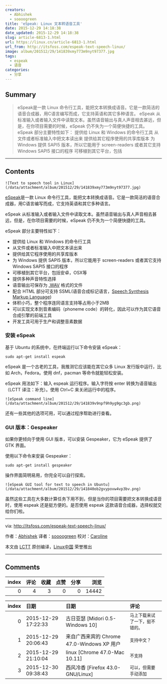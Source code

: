 ```yaml
---
creators:
  - Abhishek
  - soooogreen
title: 'eSpeak: Linux 文本转语音工具'
date: 2015-12-29 14:18:38
date_updated: 2015-12-29 14:18:38
slug: article-6813-1.html
url: https://linux.cn/article-6813-1.html
url_from: http://itsfoss.com/espeak-text-speech-linux/
image: album/201512/29/141839xmy773m9nyt97377.jpg
tags:
  - espeak
  - 语音
categories:
  - 分享
---
```


## Summary

> eSpeak是一款 Linux 命令行工具，能把文本转换成语音。它是一款简洁的语音合成器，用C语言编写而成，它支持英语和其它多种语言。 eSpeak 从标准输入或者输入文件中读取文本。虽然语音输出与真人声音相去甚远，但是，在你项目需要的时候，eSpeak 仍不失为一个简便快捷的工具。 eSpeak 部分主要特性如下：  提供给 Linux 和 Windows 的命令行工具 从文件或者标准输入中把文本读出来 提供给其它程序使用的共享库版本 为 Windows 提供 SAPI5 版本，所以它能用于 screen-readers 或者其它支持 Windows SAPI5 接口的程序 可移植到其它平台，包括

***

<!-- more -->

## Contents

`![Text to speech tool in Linux](/data/attachment/album/201512/29/141839xmy773m9nyt97377.jpg)`

[eSpeak](http://espeak.sourceforge.net/)是一款 Linux 命令行工具，能把文本转换成语音。它是一款简洁的语音合成器，用C语言编写而成，它支持英语和其它多种语言。

eSpeak 从标准输入或者输入文件中读取文本。虽然语音输出与真人声音相去甚远，但是，在你项目需要的时候，eSpeak 仍不失为一个简便快捷的工具。

eSpeak 部分主要特性如下：

* 提供给 Linux 和 Windows 的命令行工具
* 从文件或者标准输入中把文本读出来
* 提供给其它程序使用的共享库版本
* 为 Windows 提供 SAPI5 版本，所以它能用于 screen-readers 或者其它支持 Windows SAPI5 接口的程序
* 可移植到其它平台，包括安卓，OSX等
* 提供多种声音特性选择
* 语音输出可保存为 [.WAV](http://en.wikipedia.org/wiki/WAV) 格式的文件
* 配合 HTML 部分可支持 SSML(语音合成标记语言，[Speech Synthesis Markup Language](http://en.wikipedia.org/wiki/Speech_Synthesis_Markup_Language))
* 体积小巧，整个程序连同语言支持等占用小于2MB
* 可以实现文本到音素编码（phoneme code）的转化，因此可以作为其它语音合成引擎的前端工具
* 开发工具可用于生产和调整音素数据

### 安装 eSpeak

基于 Ubuntu 的系统中，在终端运行以下命令安装 eSpeak：

```shell
sudo apt-get install espeak
```

eSpeak 是一个古老的工具，我推测它应该能在其它众多 Linux 发行版中运行，比如 Arch，Fedora。使用 dnf，pacman 等命令就能轻松安装。

eSpeak 用法如下：输入 espeak 运行程序。输入字符按 enter 转换为语音输出（LCTT 译注：补充）。使用 Ctrl+C 来关闭运行中的程序。

`![eSpeak command line](/data/attachment/album/201512/29/141839v9npf9h9yg9gc3gb.png)`

还有一些其他的选项可用，可以通过程序帮助进行查看。

### GUI 版本：Gespeaker

如果你更倾向于使用 GUI 版本，可以安装 Gespeaker，它为 eSpeak 提供了 GTK 界面。

使用以下命令来安装 Gespeaker：

```shell
sudo apt-get install gespeaker
```

操作界面简明易用，你完全可以自行探索。

`![eSpeak GUI tool for text to speech in Ubuntu](/data/attachment/album/201512/29/141840ob2gvypovw4vp3bv.png)`

虽然这些工具在大多数计算任务下用不到，但是当你的项目需要把文本转换成语音时，使用 espeak 还是挺方便的。是否使用 espeak 这款语音合成器，选择权就交给你们啦。

---

via: <http://itsfoss.com/espeak-text-speech-linux/>

作者：[Abhishek](http://itsfoss.com/author/abhishek/) 译者：[soooogreen](https://github.com/soooogreen) 校对：[Caroline](https://github.com/carolinewuyan)

本文由 [LCTT](https://github.com/LCTT/TranslateProject) 原创编译，[Linux中国](https://linux.cn/) 荣誉推出

***

## Comments


|   index |   评论 |   收藏 |   点赞 |   分享 |   浏览 |
|--------:|-------:|-------:|-------:|-------:|-------:|
|       0 |      4 |      3 |      0 |      0 |  14442 |

|   index | 日期                | 日期                                       | 评论                             |
|--------:|:--------------------|:-------------------------------------------|:---------------------------------|
|       0 | 2015-12-29 17:22:33 | 古日亚瑟 [Midori 0.5-Windows 10]           | `马上下载来试了一下，挺不错的。` |
|       1 | 2015-12-29 20:06:43 | 来自广西来宾的 Chrome 47.0-Windows XP 用户 | `支持中文？`                     |
|       2 | 2015-12-29 21:10:04 | linux [Chrome 47.0-Mac 10.11]              | `不支持`                         |
|       3 | 2015-12-30 09:38:43 | 西风冷香 [Firefox 43.0-GNU/Linux]          | `可以，但需要手动添加`           |
